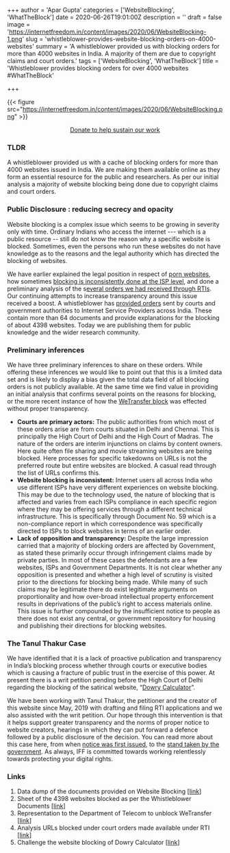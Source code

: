+++
author = 'Apar Gupta'
categories = ['WebsiteBlocking', 'WhatTheBlock']
date = 2020-06-26T19:01:00Z
description = ''
draft = false
image = 'https://internetfreedom.in/content/images/2020/06/WebsiteBlocking-1.png'
slug = 'whistleblower-provides-website-blocking-orders-on-4000-websites'
summary = 'A whistleblower provided us with blocking orders for more than 4000 websites in India. A majority of them are due to copyright claims and court orders.'
tags = ['WebsiteBlocking', 'WhatTheBlock']
title = 'Whistleblower provides blocking orders for over 4000 websites #WhatTheBlock'

+++


{{< figure src="https://internetfreedom.in/content/images/2020/06/WebsiteBlocking.png" >}}

<div style="text-align:center;">
    <a href="https://internetfreedom.in/donate/" class="button">Donate to help sustain our work</a>
</div>

### TLDR

A whistleblower provided us with a cache of blocking orders for more than 4000 websites issued in India. We are making them available online as they form an essential resource for the public and researchers. As per our initial analysis a majority of website blocking being done due to copyright claims and court orders.

### Public Disclosure : reducing secrecy and opacity

Website blocking is a complex issue which seems to be growing in severity only with time. Ordinary Indians who access the internet --- which is a public resource -- still do not know the reason why a specific website is blocked. Sometimes, even the persons who run these websites do not have knowledge as to the reasons and the legal authority which has directed the blocking of websites.

We have earlier explained the legal position in respect of [porn websites](https://internetfreedom.in/whattheblock/), how sometimes [blocking is inconsistently done at the ISP level](https://internetfreedom.in/what-the-block-iff-has-heard-your-complaints-and-is-taking-action-savetheinternet/), and done a preliminary analysis of the s[everal orders we had received through RTIs](https://internetfreedom.in/a-tale-of-rogue-pirates-ashok-kumars-and-isps-caught-in-the-middle-rti-data-on-court-ordered-website-blocking-reveals-worrying-trends-whattheblock/). Our continuing attempts to increase transparency around this issue received a boost. A whistleblower has [provided orders](https://drive.google.com/drive/folders/1XtWN1FGTnalCIOiEdCLtIbuGM-d_3IYR?usp=sharing) sent by courts and government authorities to Internet Service Providers across India. These contain more than 64 documents and provide explanations for the blocking of about 4398 websites. Today we are publishing them for public knowledge and the wider research community.

### Preliminary inferences

We have three preliminary inferences to share on these orders. While offering these inferences we would like to point out that this is a limited data set and is likely to display a bias given the total data field of all blocking orders is not publicly available. At the same time we find value in providing an initial analysis that confirms several points on the reasons for blocking, or the more recent instance of how the [WeTransfer block](https://internetfreedom.in/we-urge-the-dot-to-unblock-wetransfer-whattheblock/) was effected without proper transparency.

* **Courts are primary actors:** The public authorities from which most of these orders arise are from courts situated in Delhi and Chennai. This is principally the High Court of Delhi and the High Court of Madras. The nature of the orders are interim injunctions on claims by content owners. Here quite often file sharing and movie streaming websites are being blocked. Here processes for specific takedowns on URLs is not the preferred route but entire websites are blocked. A casual read through the list of URLs confirms this.
* ******Website blocking is inconsistent:****** Internet users all across India who use different ISPs have very different experiences on website blocking. This may be due to the technology used, the nature of blocking that is affected and varies from each ISPs compliance in each specific region where they may be offering services through a different technical infrastructure. This is specifically through Document No. 59 which is a non-compliance report in which correspondence was specifically directed to ISPs to block websites in terms of an earlier order.
* ******Lack of opposition and transparency:****** Despite the large impression carried that a majority of blocking orders are affected by Government, as stated these primarily occur through infringement claims made by private parties. In most of these cases the defendants are a few websites, ISPs and Government Departments. It is not clear whether any opposition is presented and whether a high level of scrutiny is visited prior to the directions for blocking being made. While many of such claims may be legitimate there do exist legitimate arguments on proportionality and how over-broad intellectual property enforcement results in deprivations of the public’s right to access materials online. This issue is further compounded by the insufficient notice to people as there does not exist any central, or government repository for housing and publishing their directions for blocking websites.

### The Tanul Thakur Case

We have identified that it is a lack of proactive publication and transparency in India’s blocking process whether through courts or executive bodies which is causing a fracture of public trust in the exercise of this power. At present there is a writ petition pending before the High Court of Delhi regarding the blocking of the satirical website, “[Dowry Calculator](https://internetfreedom.in/delhi-hc-issues-notice-to-the-government-for-blocking-satirical-dowry-calculator-website/)”.

We have been working with Tanul Thakur, the petitioner and the creator of this website since May, 2019 with drafting and filing RTI applications and we also assisted with the writ petition. Our hope through this intervention is that it helps support greater transparency and the norms of proper notice to website creators, hearings in which they can put forward a defence followed by a public disclosure of the decision. You can read more about this case here, from when [notice was first issued](https://internetfreedom.in/delhi-hc-issues-notice-to-the-government-for-blocking-satirical-dowry-calculator-website/), to the [stand taken by the government](https://internetfreedom.in/meity-defends-blocking-of-satirical-dowry-calculator-website/). As always, IFF is committed towards working relentlessly towards protecting your digital rights.

### Links

1. Data dump of the documents provided on Website Blocking [[link](https://drive.google.com/drive/folders/1XtWN1FGTnalCIOiEdCLtIbuGM-d_3IYR?usp=sharing)]
2. Sheet of the 4398 websites blocked as per the Whistleblower Documents [[link](https://docs.google.com/spreadsheets/d/17VJKBTBnHDpLTXOrB58L7PHbdpPvK0C_hxeIL16QWV4/edit?usp=sharing)]
3. Representation to the Department of Telecom to unblock WeTransfer [[link](https://internetfreedom.in/we-urge-the-dot-to-unblock-wetransfer-whattheblock/)]
4. Analysis URLs blocked under court orders made available under RTI [[link](https://internetfreedom.in/a-tale-of-rogue-pirates-ashok-kumars-and-isps-caught-in-the-middle-rti-data-on-court-ordered-website-blocking-reveals-worrying-trends-whattheblock/)]
5. Challenge the website blocking of Dowry Calculator  [[link](https://internetfreedom.in/meity-defends-blocking-of-satirical-dowry-calculator-website/)]



